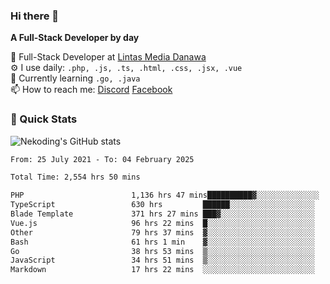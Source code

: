 ### Hi there 👋

**A Full-Stack Developer by day**

🔭 Full-Stack Developer at [Lintas Media Danawa](https://www.lintasmediadanawa.com/)  
⚙️ I use daily: `.php, .js, .ts, .html, .css, .jsx, .vue`  
🌱 Currently learning `.go, .java`  
📫 How to reach me: [Discord](https://discordapp.com/users/984448732999327766)  [Facebook](https://fb.me/tyvandi)  

### 🚀 Quick Stats  

![Nekoding's GitHub stats](https://github-readme-stats.vercel.app/api?username=nekoding&show_icons=true)

<!--START_SECTION:waka-->

```txt
From: 25 July 2021 - To: 04 February 2025

Total Time: 2,554 hrs 50 mins

PHP                        1,136 hrs 47 mins██████████▓░░░░░░░░░░░░░░   43.15 %
TypeScript                 630 hrs         ██████░░░░░░░░░░░░░░░░░░░   23.91 %
Blade Template             371 hrs 27 mins ███▓░░░░░░░░░░░░░░░░░░░░░   14.10 %
Vue.js                     96 hrs 22 mins  █░░░░░░░░░░░░░░░░░░░░░░░░   03.66 %
Other                      79 hrs 37 mins  ▓░░░░░░░░░░░░░░░░░░░░░░░░   03.02 %
Bash                       61 hrs 1 min    ▓░░░░░░░░░░░░░░░░░░░░░░░░   02.32 %
Go                         38 hrs 53 mins  ▒░░░░░░░░░░░░░░░░░░░░░░░░   01.48 %
JavaScript                 34 hrs 51 mins  ▒░░░░░░░░░░░░░░░░░░░░░░░░   01.32 %
Markdown                   17 hrs 22 mins  ░░░░░░░░░░░░░░░░░░░░░░░░░   00.66 %
```

<!--END_SECTION:waka-->

<!--
**nekoding/nekoding** is a ✨ _special_ ✨ repository because its `README.md` (this file) appears on your GitHub profile.

Here are some ideas to get you started:

- 🔭 I’m currently working on ...
- 🌱 I’m currently learning ...
- 👯 I’m looking to collaborate on ...
- 🤔 I’m looking for help with ...
- 💬 Ask me about ...
- 📫 How to reach me: ...
- 😄 Pronouns: ...
- ⚡ Fun fact: ...
-->
